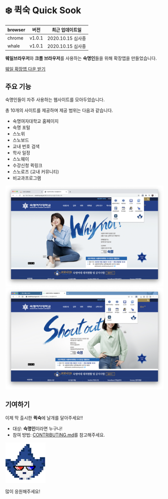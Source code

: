 # ❄️ 퀵숙 Quick Sook

| browser | 버전   | 최근 업데이트일   |
| ------- | ------ | ----------------- |
| chrome  | v1.0.1 | 2020.10.15 심사중 |
| whale   | v1.0.1 | 2020.10.15 심사중 |

**웨일브라우저**와 **크롬 브라우저**를 사용하는 **숙명인**들을 위해 확장앱을 만들었습니다.

[웨일 확장앱 다운 받기](https://store.whale.naver.com/detail/lniagbhflokdpfoilcmcpdmaphllolai)

## 주요 기능

숙명인들이 자주 사용하는 웹사이트를 모아두었습니다.

총 10개의 사이트를 제공하며 제공 범위는 다음과 같습니다.

- 숙명여자대학교 홈페이지
- 숙명 포털
- 스노위
- 스노보드
- 교내 번호 검색
- 학사 일정
- 스노웨이
- 수강신청 퀵링크
- 스노로즈 (교내 커뮤니티)
- 비교과프로그램

![Preview_chrome](./preview/preview_chrome.png)
![Preview_whale](./preview/preview_whale.png)

## 기여하기

이제 막 출시한 **퀵숙**에 날개를 달아주세요!!

- 대상: **숙명인**이라면 누구나!
- 참여 방법: [CONTRIBUTING.md](CONTRIBUTING.md)를 참고해주세요.

![QuickSookLogo](./whale/icon/../icons/quickSookIcon.png)

많이 응원해주세요!
